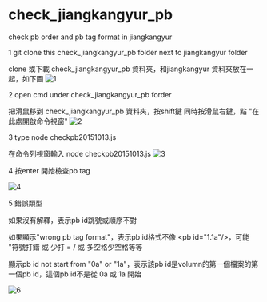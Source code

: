 # check_jiangkangyur_pb
check pb order and pb tag format in jiangkangyur

1 git clone this check_jiangkangyur_pb folder next to jiangkangyur folder

clone 或下載 check_jiangkangyur_pb 資料夾，和jiangkangyur 資料夾放在一起，如下圖
![1](https://cloud.githubusercontent.com/assets/13195099/10474123/61878c62-7265-11e5-8bde-54aebc401a81.JPG)

2 open cmd under check_jiangkangyur_pb forder

把滑鼠移到 check_jiangkangyur_pb 資料夾，按shift鍵 同時按滑鼠右鍵，點 "在此處開啟命令視窗"
![2](https://cloud.githubusercontent.com/assets/13195099/10474207/685323ca-7266-11e5-8906-bd6d078533c9.jpg)

3 type node checkpb20151013.js

在命令列視窗輸入 node checkpb20151013.js
![3](https://cloud.githubusercontent.com/assets/13195099/10474245/1176ef68-7267-11e5-87bc-0b8ea05d9fb0.JPG)

4 按enter 開始檢查pb tag

![4](https://cloud.githubusercontent.com/assets/13195099/10474265/52a918c6-7267-11e5-9a10-83c6257c9243.JPG)

5 錯誤類型

如果沒有解釋，表示pb id跳號或順序不對

如果顯示"wrong pb tag format"，表示pb id格式不像 \<pb id="1.1a"/\>，可能 "符號打錯 或 少打 = / 或 多空格少空格等等

顯示pb id not start from "0a" or "1a"，表示該pb id是volumn的第一個檔案的第一個pb id，這個pb id不是從 0a 或 1a 開始

![6](https://cloud.githubusercontent.com/assets/13195099/10474488/da41c72c-7269-11e5-97d2-0cbe989398af.JPG)

